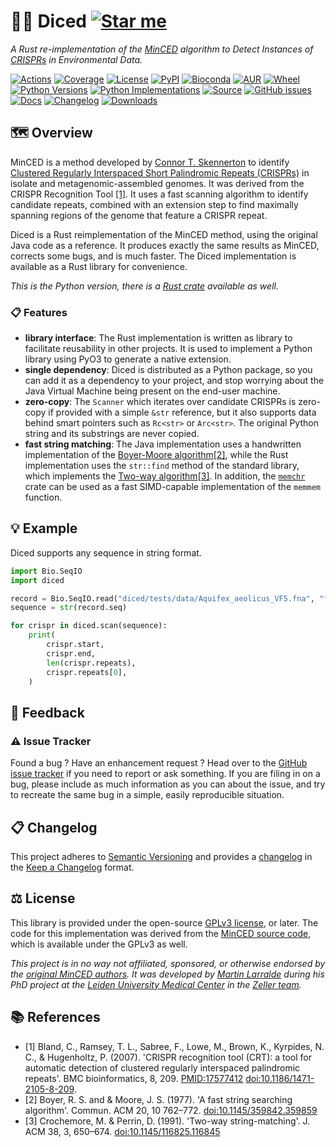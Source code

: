 # 🔪🧅 Diced [![Star me](https://img.shields.io/github/stars/althonos/mincer?style=social&label=Star&maxAge=3600)](https://github.com/althonos/diced/stargazers)

*A Rust re-implementation of the [MinCED](https://github.com/ctSkennerton/minced) algorithm to Detect Instances of [CRISPRs](https://en.wikipedia.org/wiki/CRISPR) in Environmental Data.*

[![Actions](https://img.shields.io/github/actions/workflow/status/althonos/diced/python.yml?branch=main&logo=github&style=flat-square&maxAge=300)](https://github.com/althonos/diced/actions)
[![Coverage](https://img.shields.io/codecov/c/gh/althonos/diced?style=flat-square&maxAge=3600&logo=codecov)](https://codecov.io/gh/althonos/diced/)
[![License](https://img.shields.io/badge/license-GPLv3-blue.svg?style=flat-square&maxAge=2678400)](https://choosealicense.com/licenses/gpl-3.0/)
[![PyPI](https://img.shields.io/pypi/v/diced.svg?style=flat-square&maxAge=3600&logo=PyPI)](https://pypi.org/project/diced)
[![Bioconda](https://img.shields.io/conda/vn/bioconda/diced?style=flat-square&maxAge=3600&logo=anaconda)](https://anaconda.org/bioconda/diced)
[![AUR](https://img.shields.io/aur/version/python-diced?logo=archlinux&style=flat-square&maxAge=3600)](https://aur.archlinux.org/packages/python-diced)
[![Wheel](https://img.shields.io/pypi/wheel/diced.svg?style=flat-square&maxAge=3600)](https://pypi.org/project/diced/#files)
[![Python Versions](https://img.shields.io/pypi/pyversions/diced.svg?style=flat-square&maxAge=600&logo=python)](https://pypi.org/project/diced/#files)
[![Python Implementations](https://img.shields.io/pypi/implementation/diced.svg?style=flat-square&maxAge=600&label=impl)](https://pypi.org/project/diced/#files)
[![Source](https://img.shields.io/badge/source-GitHub-303030.svg?maxAge=2678400&style=flat-square)](https://github.com/althonos/diced/)
[![GitHub issues](https://img.shields.io/github/issues/althonos/diced.svg?style=flat-square&maxAge=600)](https://github.com/althonos/diced/issues)
[![Docs](https://img.shields.io/readthedocs/diced/latest?style=flat-square&maxAge=600)](https://diced.readthedocs.io)
[![Changelog](https://img.shields.io/badge/keep%20a-changelog-8A0707.svg?maxAge=2678400&style=flat-square)](https://github.com/althonos/diced/blob/main/CHANGELOG.md)
[![Downloads](https://img.shields.io/pypi/dm/diced?style=flat-square&color=303f9f&maxAge=86400&label=downloads)](https://pepy.tech/project/diced)

## 🗺️ Overview

MinCED is a method developed by [Connor T. Skennerton](https://github.com/ctSkennerton) 
to identify [Clustered Regularly Interspaced Short Palindromic Repeats (CRISPRs)](https://en.wikipedia.org/wiki/CRISPR) 
in isolate and metagenomic-assembled genomes. It was derived from the CRISPR 
Recognition Tool [\[1\]](#ref1). It uses a fast scanning algorithm to identify
candidate repeats, combined with an extension step to find maximally spanning
regions of the genome that feature a CRISPR repeat.

Diced is a Rust reimplementation of the MinCED method, using the original
Java code as a reference. It produces exactly the same results as MinCED,
corrects some bugs, and is much faster. The Diced implementation is available 
as a Rust library for convenience.

*This is the Python version, there is a [Rust crate](https://crates.io/crates/diced) available as well.*

### 📋 Features

- **library interface**: The Rust implementation is written as library to facilitate 
  reusability in other projects. It is used to implement a Python library using
  PyO3 to generate a native extension.
- **single dependency**: Diced is distributed as a Python package, so you
  can add it as a dependency to your project, and stop worrying about the
  Java Virtual Machine being present on the end-user machine.
- **zero-copy**: The `Scanner` which iterates over candidate CRISPRs is zero-copy if 
  provided with a simple `&str` reference, but it also supports data behind smart 
  pointers such as `Rc<str>` or `Arc<str>`. The original Python string and its
  substrings are never copied.
- **fast string matching**: The Java implementation uses a handwritten implementation 
  of the [Boyer-Moore algorithm](https://en.wikipedia.org/wiki/Boyer%E2%80%93Moore_string-search_algorithm)[\[2\]](#ref2), while the Rust 
  implementation uses the `str::find` method of the standard library, which 
  implements the [Two-way algorithm](https://en.wikipedia.org/wiki/Two-way_string-matching_algorithm)[\[3\]](#ref3). In addition, the [`memchr`](https://crates.io/crates/memchr) crate can be used as a fast SIMD-capable 
  implementation of the `memmem` function.

## 💡 Example

Diced supports any sequence in string format.

```python
import Bio.SeqIO
import diced

record = Bio.SeqIO.read("diced/tests/data/Aquifex_aeolicus_VF5.fna", "fasta")
sequence = str(record.seq)

for crispr in diced.scan(sequence):
    print(
        crispr.start,
        crispr.end,
        len(crispr.repeats),
        crispr.repeats[0],
    )
```

## 💭 Feedback

### ⚠️ Issue Tracker

Found a bug ? Have an enhancement request ? Head over to the [GitHub issue
tracker](https://github.com/althonos/diced/issues) if you need to report
or ask something. If you are filing in on a bug, please include as much
information as you can about the issue, and try to recreate the same bug
in a simple, easily reproducible situation.

<!-- ### 🏗️ Contributing

Contributions are more than welcome! See [`CONTRIBUTING.md`](https://github.com/althonos/diced/blob/master/CONTRIBUTING.md) for more details. -->

## 📋 Changelog

This project adheres to [Semantic Versioning](http://semver.org/spec/v2.0.0.html)
and provides a [changelog](https://github.com/althonos/diced/blob/master/CHANGELOG.md)
in the [Keep a Changelog](http://keepachangelog.com/en/1.0.0/) format.

## ⚖️ License

This library is provided under the open-source
[GPLv3 license](https://choosealicense.com/licenses/gpl-3.0/), or later. 
The code for this implementation was derived from the 
[MinCED source code](https://github.com/ctSkennerton/minced), which is 
available under the GPLv3 as well.

*This project is in no way not affiliated, sponsored, or otherwise endorsed
by the [original MinCED authors](https://github.com/ctSkennerton). It was developed 
by [Martin Larralde](https://github.com/althonos/) during his PhD project at 
the [Leiden University Medical Center](https://www.lumc.nl/en/) in the 
[Zeller team](https://github.com/zellerlab).*

## 📚 References

- <a id="ref1">\[1\]</a> Bland, C., Ramsey, T. L., Sabree, F., Lowe, M., Brown, K., Kyrpides, N. C., & Hugenholtz, P. (2007). 'CRISPR recognition tool (CRT): a tool for automatic detection of clustered regularly interspaced palindromic repeats'. BMC bioinformatics, 8, 209. [PMID:17577412](https://pubmed.ncbi.nlm.nih.gov/17577412/) [doi:10.1186/1471-2105-8-209](https://doi.org/10.1186/1471-2105-8-209).
- <a id="ref2">\[2\]</a> Boyer, R. S. and & Moore, J. S. (1977). 'A fast string searching algorithm'. Commun. ACM 20, 10 762–772. [doi:10.1145/359842.359859](https://doi.org/10.1145/359842.359859)
- <a id="ref3">\[3\]</a> Crochemore, M. & Perrin, D. (1991). 'Two-way string-matching'. J. ACM 38, 3, 650–674. [doi:10.1145/116825.116845](https://doi.org/10.1145/116825.116845)

  


  


